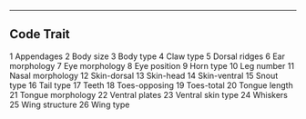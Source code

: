 -----------------
Code	Trait
-----------------
1	Appendages
2	Body size
3	Body type
4	Claw type
5	Dorsal ridges
6	Ear morphology
7	Eye morphology
8	Eye position
9	Horn type
10	Leg number
11	Nasal morphology
12	Skin-dorsal
13	Skin-head
14	Skin-ventral
15	Snout type
16	Tail type
17	Teeth
18	Toes-opposing
19	Toes-total
20	Tongue length
21	Tongue morphology
22	Ventral plates
23	Ventral skin type
24	Whiskers
25	Wing structure
26	Wing type

